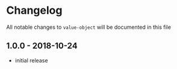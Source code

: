 # Changelog

All notable changes to `value-object` will be documented in this file

## 1.0.0 - 2018-10-24

- initial release
